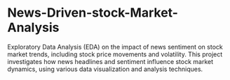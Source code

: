 # News-Driven-stock-Market-Analysis
 Exploratory Data Analysis (EDA) on the impact of news sentiment on stock market trends, including stock price movements and volatility. This project investigates how news headlines and sentiment influence stock market dynamics, using various data visualization and analysis techniques.
